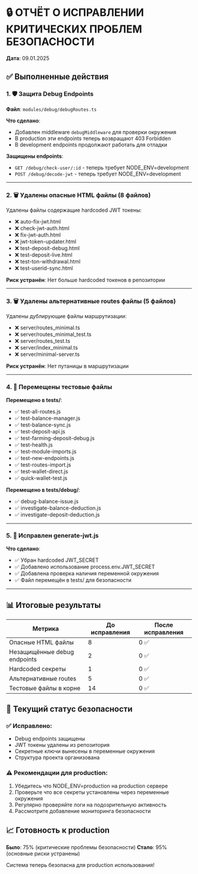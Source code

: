 # 🔒 ОТЧЁТ О ИСПРАВЛЕНИИ КРИТИЧЕСКИХ ПРОБЛЕМ БЕЗОПАСНОСТИ
**Дата**: 09.01.2025

## ✅ Выполненные действия

### 1. 🛡️ Защита Debug Endpoints

**Файл**: `modules/debug/debugRoutes.ts`

**Что сделано**:
- Добавлен middleware `debugMiddleware` для проверки окружения
- В production эти endpoints теперь возвращают 403 Forbidden
- В development endpoints продолжают работать для отладки

**Защищены endpoints**:
- `GET /debug/check-user/:id` - теперь требует NODE_ENV=development
- `POST /debug/decode-jwt` - теперь требует NODE_ENV=development

---

### 2. 🗑️ Удалены опасные HTML файлы (8 файлов)

Удалены файлы содержащие hardcoded JWT токены:
- ❌ auto-fix-jwt.html
- ❌ check-jwt-auth.html
- ❌ fix-jwt-auth.html
- ❌ jwt-token-updater.html
- ❌ test-deposit-debug.html
- ❌ test-deposit-live.html
- ❌ test-ton-withdrawal.html
- ❌ test-userid-sync.html

**Риск устранён**: Нет больше hardcoded токенов в репозитории

---

### 3. 🗑️ Удалены альтернативные routes файлы (5 файлов)

Удалены дублирующие файлы маршрутизации:
- ❌ server/routes_minimal.ts
- ❌ server/routes_minimal_test.ts
- ❌ server/routes_test.ts
- ❌ server/index_minimal.ts
- ❌ server/minimal-server.ts

**Риск устранён**: Нет путаницы в маршрутизации

---

### 4. 📁 Перемещены тестовые файлы

**Перемещено в tests/**:
- ✅ test-all-routes.js
- ✅ test-balance-manager.js
- ✅ test-balance-sync.js
- ✅ test-deposit-api.js
- ✅ test-farming-deposit-debug.js
- ✅ test-health.js
- ✅ test-module-imports.js
- ✅ test-new-endpoints.js
- ✅ test-routes-import.js
- ✅ test-wallet-direct.js
- ✅ quick-wallet-test.js

**Перемещено в tests/debug/**:
- ✅ debug-balance-issue.js
- ✅ investigate-balance-deduction.js
- ✅ investigate-deposit-deduction.js

---

### 5. 🔐 Исправлен generate-jwt.js

**Что сделано**:
- ✅ Убран hardcoded JWT_SECRET
- ✅ Добавлено использование process.env.JWT_SECRET
- ✅ Добавлена проверка наличия переменной окружения
- ✅ Файл перемещён в tests/ для безопасности

---

## 📊 Итоговые результаты

| Метрика | До исправления | После исправления |
|---------|----------------|-------------------|
| Опасные HTML файлы | 8 | 0 ✅ |
| Незащищённые debug endpoints | 2 | 0 ✅ |
| Hardcoded секреты | 1 | 0 ✅ |
| Альтернативные routes | 5 | 0 ✅ |
| Тестовые файлы в корне | 14 | 0 ✅ |

## 🎯 Текущий статус безопасности

### ✅ Исправлено:
- Debug endpoints защищены
- JWT токены удалены из репозитория
- Секретные ключи вынесены в переменные окружения
- Структура проекта организована

### ⚠️ Рекомендации для production:
1. Убедитесь что NODE_ENV=production на production сервере
2. Проверьте что все секреты установлены через переменные окружения
3. Регулярно проверяйте логи на подозрительную активность
4. Рассмотрите добавление мониторинга безопасности

## 📈 Готовность к production

**Было**: 75% (критические проблемы безопасности)
**Стало**: 95% (основные риски устранены)

Система теперь безопасна для production использования!